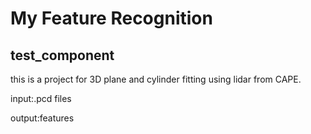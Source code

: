 # My Feature Recognition
## test_component
this is a project for 3D plane and cylinder fitting using lidar from CAPE.

input:.pcd files

output:features
